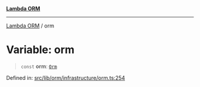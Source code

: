 [**Lambda ORM**](../README.md)

***

[Lambda ORM](../README.md) / orm

# Variable: orm

> `const` **orm**: [`Orm`](../classes/Orm.md)

Defined in: [src/lib/orm/infrastructure/orm.ts:254](https://github.com/lambda-orm/lambdaorm/blob/de442ee62b98645313d73b81a13e3c7cf3edad24/src/lib/orm/infrastructure/orm.ts#L254)
